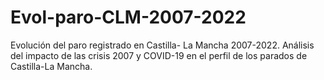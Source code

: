 # Evol-paro-CLM-2007-2022
 Evolución del paro registrado en Castilla- La Mancha 2007-2022.
 Análisis del impacto de las crisis 2007 y COVID-19 en el perfil de los parados de Castilla-La Mancha.
